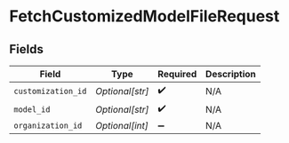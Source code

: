 # FetchCustomizedModelFileRequest


## Fields

| Field              | Type               | Required           | Description        |
| ------------------ | ------------------ | ------------------ | ------------------ |
| `customization_id` | *Optional[str]*    | :heavy_check_mark: | N/A                |
| `model_id`         | *Optional[str]*    | :heavy_check_mark: | N/A                |
| `organization_id`  | *Optional[int]*    | :heavy_minus_sign: | N/A                |
